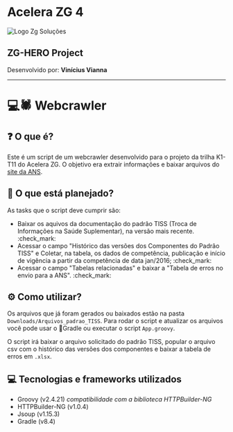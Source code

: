 # Acelera ZG 4
![Logo Zg Soluções](https://zgsolucoes.com.br/wp-content/uploads/2021/08/Copia-de-Copia-de-logo-horizontal.png)
## ZG-HERO Project
<p>Desenvolvido por: <b>Vinícius Vianna</b></p>

***

# :computer::spider: Webcrawler

## :question: O que é?
Este é um script de um webcrawler desenvolvido para o projeto da trilha K1-T11 do Acelera ZG.
O objetivo era extrair informações e baixar arquivos do [site da ANS](https://www.gov.br/ans/pt-br).

## :newspaper: O que está planejado?
As tasks que o script deve cumprir são:
- Baixar os aquivos da documentação do padrão TISS (Troca de Informações na Saúde Suplementar), na versão mais recente. :check_mark:
- Acessar o campo "Histórico das versões dos Componentes do Padrão TISS" e Coletar, na tabela, os dados de competência, publicação e início de vigência a partir da competência de data jan/2016; :check_mark:
- Acessar o campo "Tabelas relacionadas" e baixar a "Tabela de erros no envio para a ANS". :check_mark:

## :gear: Como utilizar?
Os arquivos que já foram gerados ou baixados estão na pasta `Downloads/Arquivos_padrao_TISS`.
Para rodar o script e atualizar os arquivos você pode usar o :elephant:Gradle ou executar o script `App.groovy`.

O script irá baixar o arquivo solicitado do padrão TISS, popular o arquivo csv com o histórico das versões dos componentes e baixar a tabela de erros em `.xlsx`.

## :computer: Tecnologias e frameworks utilizados

- Groovy (v2.4.21) *compatibilidade com a biblioteca HTTPBuilder-NG*
- HTTPBuilder-NG (v1.0.4)
- Jsoup (v1.15.3)
- Gradle (v8.4)